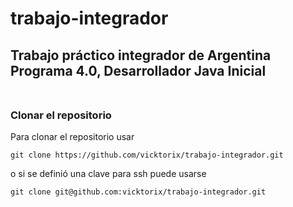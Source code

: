 # trabajo-integrador
## Trabajo práctico integrador de Argentina Programa 4.0, Desarrollador Java Inicial<br><br>

### Clonar el repositorio
Para clonar el repositorio usar
```
git clone https://github.com/vicktorix/trabajo-integrador.git
```

o si se definió una clave para ssh puede usarse
```
git clone git@github.com:vicktorix/trabajo-integrador.git
```
